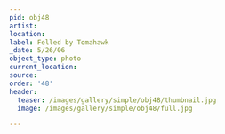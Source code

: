 ```yaml
---
pid: obj48
artist:
location:
label: Felled by Tomahawk
_date: 5/26/06
object_type: photo
current_location:
source:
order: '48'
header:
  teaser: /images/gallery/simple/obj48/thumbnail.jpg
  image: /images/gallery/simple/obj48/full.jpg

---
```

